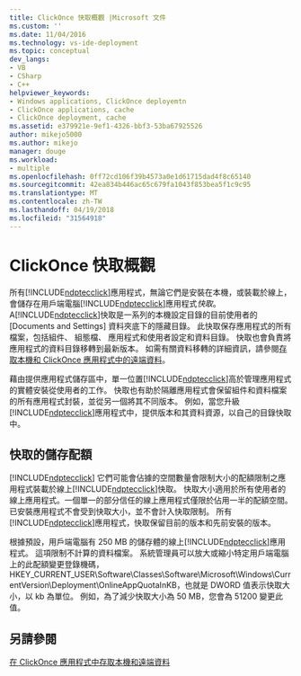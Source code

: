 ```yaml
---
title: ClickOnce 快取概觀 |Microsoft 文件
ms.custom: ''
ms.date: 11/04/2016
ms.technology: vs-ide-deployment
ms.topic: conceptual
dev_langs:
- VB
- CSharp
- C++
helpviewer_keywords:
- Windows applications, ClickOnce deployemtn
- ClickOnce applications, cache
- ClickOnce deployment, cache
ms.assetid: e379921e-9ef1-4326-bbf3-53ba67925526
author: mikejo5000
ms.author: mikejo
manager: douge
ms.workload:
- multiple
ms.openlocfilehash: 0ff72cd106f39b4573a0e1d61715dad4f8c65140
ms.sourcegitcommit: 42ea834b446ac65c679fa1043f853bea5f1c9c95
ms.translationtype: MT
ms.contentlocale: zh-TW
ms.lasthandoff: 04/19/2018
ms.locfileid: "31564918"
---
```

# <a name="clickonce-cache-overview"></a>ClickOnce 快取概觀
所有[!INCLUDE[ndptecclick](../deployment/includes/ndptecclick_md.md)]應用程式，無論它們是安裝在本機，或裝載於線上，會儲存在用戶端電腦[!INCLUDE[ndptecclick](../deployment/includes/ndptecclick_md.md)]應用程式*快取*。 A[!INCLUDE[ndptecclick](../deployment/includes/ndptecclick_md.md)]快取是一系列的本機設定目錄的目前使用者的 [Documents and Settings] 資料夾底下的隱藏目錄。 此快取保存應用程式的所有檔案，包括組件、 組態檔、 應用程式和使用者設定和資料目錄。 快取也會負責將應用程式的資料目錄移轉到最新版本。 如需有關資料移轉的詳細資訊，請參閱[存取本機和 ClickOnce 應用程式中的遠端資料](../deployment/accessing-local-and-remote-data-in-clickonce-applications.md)。  
  
 藉由提供應用程式儲存區中，單一位置[!INCLUDE[ndptecclick](../deployment/includes/ndptecclick_md.md)]高於管理應用程式的實體安裝從使用者的工作。 快取也有助於隔離應用程式會保留組件和資料檔案的所有應用程式封裝，並從另一個將其不同版本。 例如，當您升級[!INCLUDE[ndptecclick](../deployment/includes/ndptecclick_md.md)]應用程式中，提供版本和其資料資源，以自己的目錄快取中。  
  
## <a name="cache-storage-quota"></a>快取的儲存配額  
 [!INCLUDE[ndptecclick](../deployment/includes/ndptecclick_md.md)] 它們可能會佔據的空間數量會限制大小的配額限制之應用程式裝載於線上[!INCLUDE[ndptecclick](../deployment/includes/ndptecclick_md.md)]快取。 快取大小適用於所有使用者的線上應用程式。一個單一的部分信任的線上應用程式僅限於佔用一半的配額空間。 已安裝應用程式不會受到快取大小，並不會計入快取限制。 所有[!INCLUDE[ndptecclick](../deployment/includes/ndptecclick_md.md)]應用程式，快取保留目前的版本和先前安裝的版本。  
  
 根據預設，用戶端電腦有 250 MB 的儲存體的線上[!INCLUDE[ndptecclick](../deployment/includes/ndptecclick_md.md)]應用程式。 這項限制不計算的資料檔案。 系統管理員可以放大或縮小特定用戶端電腦上的此配額變更登錄機碼，HKEY_CURRENT_USER\Software\Classes\Software\Microsoft\Windows\CurrentVersion\Deployment\OnlineAppQuotaInKB，也就是 DWORD 值表示快取大小，以 kb 為單位。 例如，為了減少快取大小為 50 MB，您會為 51200 變更此值。  
  
## <a name="see-also"></a>另請參閱  
 [在 ClickOnce 應用程式中存取本機和遠端資料](../deployment/accessing-local-and-remote-data-in-clickonce-applications.md)